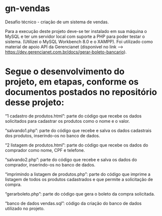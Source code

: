 # gn-vendas
Desafio técnico - criação de um sistema de vendas.

Para a execução deste projeto deve-se ter instalado em sua máquina o MySQL e ter um servidor local com suporte a PHP para poder testar o sistema. 
(Utilizei o MySQL Workbench 8.0 e o XAMPP).
Foi utilizado como material de apoio API da Gerencianet (disponível no link --> https://dev.gerencianet.com.br/docs/gerar-boleto-bancario).

<h1> Segue o desenvolvimento do projeto, em etapas, conforme os documentos postados no repositório desse projeto:</h1>

“1 cadastro de produtos.html”: parte do código que recebe os dados solicitados para cadastrar os produtos como o nome e o valor.

“salvando1.php”: parte do código que recebe e salva os dados cadastrais dos produtos, inserindo-os no banco de dados.

“2 listagem de produtos.html”: parte do código que recebe os dados do comprador como nome, CPF e telefone.

“salvando2.php”: parte do código que recebe e salva os dados do comprador, inserindo-os no banco de dados.

“imprimindo a listagem de produtos.php”: parte do código que imprime a listagem de todos os produtos cadastrados e que permite a solicitação de compra.

“gerarboleto.php”: parte do código que gera o boleto da compra solicitada.

“banco de dados vendas.sql”: código da criação do banco de dados utilizado no projeto.

